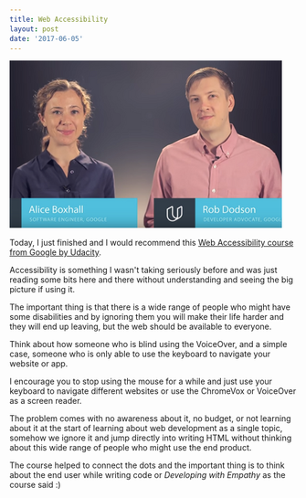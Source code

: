 ```yaml
---
title: Web Accessibility
layout: post
date: '2017-06-05'
---
```


![Udacity Accessibility Course Cover Image](/images/journal/ud891.jpg)

Today, I just finished and I would recommend this [Web Accessibility course from Google by Udacity](https://www.udacity.com/course/web-accessibility--ud891).

Accessibility is something I wasn't taking seriously before and was just reading some bits here and there without understanding and seeing the big picture if using it.

The important thing is that there is a wide range of people who might have some disabilities and by ignoring them you will make their life harder and they will end up leaving, but the web should be available to everyone.

Think about how someone who is blind using the VoiceOver, and a simple case, someone who is only able to use the keyboard to navigate your website or app.

I encourage you to stop using the mouse for a while and just use your keyboard to navigate different websites or use the ChromeVox or VoiceOver as a screen reader.

The problem comes with no awareness about it, no budget, or not learning about it at the start of learning about web development as a single topic, somehow we ignore it and jump directly into writing HTML without thinking about this wide range of people who might use the end product.

The course helped to connect the dots and the important thing is to think about the end user while writing code or *Developing with Empathy* as the course said :)